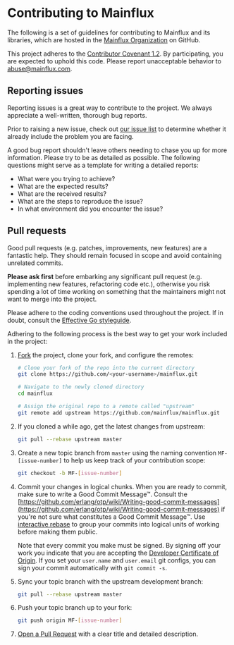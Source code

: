 # Contributing to Mainflux

The following is a set of guidelines for contributing to Mainflux and its libraries, which are
hosted in the [Mainflux Organization](https://github.com/mainflux) on GitHub.

This project adheres to the [Contributor Covenant 1.2](http://contributor-covenant.org/version/1/2/0).
By participating, you are expected to uphold this code. Please report unacceptable behavior to
[abuse@mainflux.com](mailto:abuse@mainflux.com).

## Reporting issues

Reporting issues is a great way to contribute to the project. We always appreciate a well-written,
thorough bug reports.

Prior to raising a new issue, check out [our issue
list](https://github.com/mainflux/mainflux/issues) to determine whether it already include the
problem you are facing.

A good bug report shouldn't leave others needing to chase you up for more information. Please try to
be as detailed as possible. The following questions might serve as a template for writing a detailed
reports:

- What were you trying to achieve?
- What are the expected results?
- What are the received results?
- What are the steps to reproduce the issue?
- In what environment did you encounter the issue?

## Pull requests

Good pull requests (e.g. patches, improvements, new features) are a fantastic help. They should
remain focused in scope and avoid containing unrelated commits.

**Please ask first** before embarking any significant pull request (e.g. implementing new features,
refactoring code etc.), otherwise you risk spending a lot of time working on something that the
maintainers might not want to merge into the project.

Please adhere to the coding conventions used throughout the project. If in doubt, consult the
[Effective Go styleguide](https://golang.org/doc/effective_go.html).

Adhering to the following process is the best way to get your work included in the project:

1. [Fork](https://help.github.com/articles/fork-a-repo/) the project, clone your fork, and configure
   the remotes:

   ```bash
   # Clone your fork of the repo into the current directory
   git clone https://github.com/<your-username>/mainflux.git

   # Navigate to the newly cloned directory
   cd mainflux

   # Assign the original repo to a remote called "upstream"
   git remote add upstream https://github.com/mainflux/mainflux.git
   ```

2. If you cloned a while ago, get the latest changes from upstream:

   ```bash
   git pull --rebase upstream master
   ```

3. Create a new topic branch from `master` using the naming convention `MF-[issue-number]` to
   help us keep track of your contribution scope:

   ```bash
   git checkout -b MF-[issue-number]
   ```

4. Commit your changes in logical chunks. When you are ready to commit, make sure to write a Good
   Commit Message™. Consult the [https://github.com/erlang/otp/wiki/Writing-good-commit-messages](https://github.com/erlang/otp/wiki/Writing-good-commit-messages)
   if you're not sure what constitutes a Good Commit Message™. Use [interactive rebase](https://help.github.com/articles/about-git-rebase)
   to group your commits into logical units of working before making them public.

   Note that every commit you make must be signed. By signing off your work you indicate that you
   are accepting the [Developer Certificate of Origin](https://developercertificate.org/). If you
   set your `user.name` and `user.email` git configs, you can sign your commit automatically with
   `git commit -s`.

5. Sync your topic branch with the upstream development branch:

   ```bash
   git pull --rebase upstream master
   ```

6. Push your topic branch up to your fork:

   ```bash
   git push origin MF-[issue-number]
   ```

7. [Open a Pull Request](https://help.github.com/articles/using-pull-requests/) with a clear title
   and detailed description.
